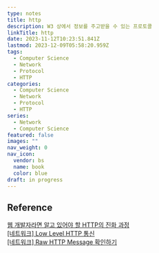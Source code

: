 ```yaml
---
type: notes
title: http
description: W3 상에서 정보를 주고받을 수 있는 프로토콜
linkTitle: http
date: 2023-11-12T10:23:51.841Z
lastmod: 2023-12-09T05:58:20.959Z
tags:
  - Computer Science
  - Network
  - Protocol
  - HTTP
categories:
  - Computer Science
  - Network
  - Protocol
  - HTTP
series:
  - Network
  - Computer Science
featured: false
images: ""
nav_weight: 0
nav_icon:
  vendor: bs
  name: book
  color: blue
draft: in progress
---
```


## Reference

[웹 개발자라면 알고 있어야 할 HTTP의 진화 과정](https://yozm.wishket.com/magazine/detail/1686/)  
[[네트워크] Low Level HTTP 통신](https://devocean.sk.com/experts/techBoardDetail.do?ID=163937&boardType=experts)  
[[네트워크] Raw HTTP Message 확인하기](https://devocean.sk.com/experts/techBoardDetail.do?ID=165318&boardType=experts)
